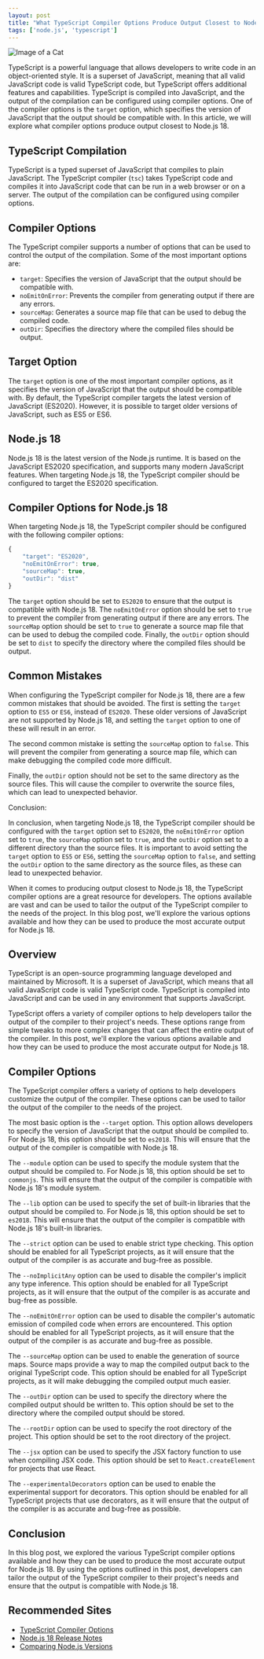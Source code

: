 ```yaml
---
layout: post
title: "What TypeScript Compiler Options Produce Output Closest to Node.js 18?"
tags: ['node.js', 'typescript']
---
```


![Image of a Cat](http://source.unsplash.com/1600x900/?cat)

TypeScript is a powerful language that allows developers to write code in an object-oriented style. It is a superset of JavaScript, meaning that all valid JavaScript code is valid TypeScript code, but TypeScript offers additional features and capabilities. TypeScript is compiled into JavaScript, and the output of the compilation can be configured using compiler options. One of the compiler options is the `target` option, which specifies the version of JavaScript that the output should be compatible with. In this article, we will explore what compiler options produce output closest to Node.js 18.

## TypeScript Compilation

TypeScript is a typed superset of JavaScript that compiles to plain JavaScript. The TypeScript compiler (`tsc`) takes TypeScript code and compiles it into JavaScript code that can be run in a web browser or on a server. The output of the compilation can be configured using compiler options.

## Compiler Options

The TypeScript compiler supports a number of options that can be used to control the output of the compilation. Some of the most important options are:

- `target`: Specifies the version of JavaScript that the output should be compatible with.
- `noEmitOnError`: Prevents the compiler from generating output if there are any errors.
- `sourceMap`: Generates a source map file that can be used to debug the compiled code.
- `outDir`: Specifies the directory where the compiled files should be output.

## Target Option

The `target` option is one of the most important compiler options, as it specifies the version of JavaScript that the output should be compatible with. By default, the TypeScript compiler targets the latest version of JavaScript (ES2020). However, it is possible to target older versions of JavaScript, such as ES5 or ES6.

## Node.js 18

Node.js 18 is the latest version of the Node.js runtime. It is based on the JavaScript ES2020 specification, and supports many modern JavaScript features. When targeting Node.js 18, the TypeScript compiler should be configured to target the ES2020 specification.

## Compiler Options for Node.js 18

When targeting Node.js 18, the TypeScript compiler should be configured with the following compiler options:

```typescript
{
    "target": "ES2020",
    "noEmitOnError": true,
    "sourceMap": true,
    "outDir": "dist"
}
```

The `target` option should be set to `ES2020` to ensure that the output is compatible with Node.js 18. The `noEmitOnError` option should be set to `true` to prevent the compiler from generating output if there are any errors. The `sourceMap` option should be set to `true` to generate a source map file that can be used to debug the compiled code. Finally, the `outDir` option should be set to `dist` to specify the directory where the compiled files should be output.

## Common Mistakes

When configuring the TypeScript compiler for Node.js 18, there are a few common mistakes that should be avoided. The first is setting the `target` option to `ES5` or `ES6`, instead of `ES2020`. These older versions of JavaScript are not supported by Node.js 18, and setting the `target` option to one of these will result in an error.

The second common mistake is setting the `sourceMap` option to `false`. This will prevent the compiler from generating a source map file, which can make debugging the compiled code more difficult.

Finally, the `outDir` option should not be set to the same directory as the source files. This will cause the compiler to overwrite the source files, which can lead to unexpected behavior.

Conclusion:

In conclusion, when targeting Node.js 18, the TypeScript compiler should be configured with the `target` option set to `ES2020`, the `noEmitOnError` option set to `true`, the `sourceMap` option set to `true`, and the `outDir` option set to a different directory than the source files. It is important to avoid setting the `target` option to `ES5` or `ES6`, setting the `sourceMap` option to `false`, and setting the `outDir` option to the same directory as the source files, as these can lead to unexpected behavior.

When it comes to producing output closest to Node.js 18, the TypeScript compiler options are a great resource for developers. The options available are vast and can be used to tailor the output of the TypeScript compiler to the needs of the project. In this blog post, we'll explore the various options available and how they can be used to produce the most accurate output for Node.js 18.

## Overview

TypeScript is an open-source programming language developed and maintained by Microsoft. It is a superset of JavaScript, which means that all valid JavaScript code is valid TypeScript code. TypeScript is compiled into JavaScript and can be used in any environment that supports JavaScript.

TypeScript offers a variety of compiler options to help developers tailor the output of the compiler to their project's needs. These options range from simple tweaks to more complex changes that can affect the entire output of the compiler. In this post, we'll explore the various options available and how they can be used to produce the most accurate output for Node.js 18.

## Compiler Options

The TypeScript compiler offers a variety of options to help developers customize the output of the compiler. These options can be used to tailor the output of the compiler to the needs of the project. 

The most basic option is the `--target` option. This option allows developers to specify the version of JavaScript that the output should be compiled to. For Node.js 18, this option should be set to `es2018`. This will ensure that the output of the compiler is compatible with Node.js 18.

The `--module` option can be used to specify the module system that the output should be compiled to. For Node.js 18, this option should be set to `commonjs`. This will ensure that the output of the compiler is compatible with Node.js 18's module system.

The `--lib` option can be used to specify the set of built-in libraries that the output should be compiled to. For Node.js 18, this option should be set to `es2018`. This will ensure that the output of the compiler is compatible with Node.js 18's built-in libraries.

The `--strict` option can be used to enable strict type checking. This option should be enabled for all TypeScript projects, as it will ensure that the output of the compiler is as accurate and bug-free as possible.

The `--noImplicitAny` option can be used to disable the compiler's implicit any type inference. This option should be enabled for all TypeScript projects, as it will ensure that the output of the compiler is as accurate and bug-free as possible.

The `--noEmitOnError` option can be used to disable the compiler's automatic emission of compiled code when errors are encountered. This option should be enabled for all TypeScript projects, as it will ensure that the output of the compiler is as accurate and bug-free as possible.

The `--sourceMap` option can be used to enable the generation of source maps. Source maps provide a way to map the compiled output back to the original TypeScript code. This option should be enabled for all TypeScript projects, as it will make debugging the compiled output much easier.

The `--outDir` option can be used to specify the directory where the compiled output should be written to. This option should be set to the directory where the compiled output should be stored.

The `--rootDir` option can be used to specify the root directory of the project. This option should be set to the root directory of the project.

The `--jsx` option can be used to specify the JSX factory function to use when compiling JSX code. This option should be set to `React.createElement` for projects that use React.

The `--experimentalDecorators` option can be used to enable the experimental support for decorators. This option should be enabled for all TypeScript projects that use decorators, as it will ensure that the output of the compiler is as accurate and bug-free as possible.

## Conclusion

In this blog post, we explored the various TypeScript compiler options available and how they can be used to produce the most accurate output for Node.js 18. By using the options outlined in this post, developers can tailor the output of the TypeScript compiler to their project's needs and ensure that the output is compatible with Node.js 18.
## Recommended Sites
- [TypeScript Compiler Options](https://www.typescriptlang.org/docs/handbook/compiler-options.html)
- [Node.js 18 Release Notes](https://nodejs.org/en/blog/release/v18.0.0/)
- [Comparing Node.js Versions](https://nodejs.org/en/docs/es6/)
